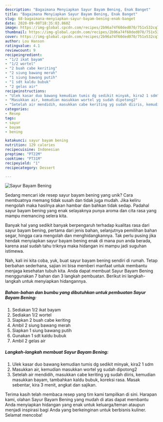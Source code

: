 ```yaml
---
description: "Bagaimana Menyiapkan Sayur Bayam Bening, Enak Banget"
title: "Bagaimana Menyiapkan Sayur Bayam Bening, Enak Banget"
slug: 68-bagaimana-menyiapkan-sayur-bayam-bening-enak-banget
date: 2020-09-08T18:35:03.860Z
image: https://img-global.cpcdn.com/recipes/2b96a74f60ded070/751x532cq70/sayur-bayam-bening-foto-resep-utama.jpg
thumbnail: https://img-global.cpcdn.com/recipes/2b96a74f60ded070/751x532cq70/sayur-bayam-bening-foto-resep-utama.jpg
cover: https://img-global.cpcdn.com/recipes/2b96a74f60ded070/751x532cq70/sayur-bayam-bening-foto-resep-utama.jpg
author: Lou Hanson
ratingvalue: 4.1
reviewcount: 9
recipeingredient:
- "1/2 ikat bayam"
- "1/2 wortel"
- "2 buah cabe keriting"
- "2 siung bawang merah"
- "1 siung bawang putih"
- "1 sdt kaldu bubuk"
- "2 gelas air"
recipeinstructions:
- "Ulek kasar duo bawang kemudian tumis dg sedikit minyak, kira2 1 sdm"
- "Masukkan air, kemudian masukkan wortel yg sudah dipotong2"
- "Setelah air mendidih, masukkan cabe keriting yg sudah diiris, kemudian masukkan bayam, tambahkan kaldu bubuk, koreksi rasa. Masak sebentar, kira 3 menit, angkat dan sajikan."
categories:
- Resep
tags:
- sayur
- bayam
- bening

katakunci: sayur bayam bening 
nutrition: 129 calories
recipecuisine: Indonesian
preptime: "PT22M"
cooktime: "PT31M"
recipeyield: "1"
recipecategory: Dessert

---
```



![Sayur Bayam Bening](https://img-global.cpcdn.com/recipes/2b96a74f60ded070/751x532cq70/sayur-bayam-bening-foto-resep-utama.jpg)

Sedang mencari ide resep sayur bayam bening yang unik? Cara membuatnya memang tidak susah dan tidak juga mudah. Jika keliru mengolah maka hasilnya akan hambar dan bahkan tidak sedap. Padahal sayur bayam bening yang enak selayaknya punya aroma dan cita rasa yang mampu memancing selera kita.

Banyak hal yang sedikit banyak berpengaruh terhadap kualitas rasa dari sayur bayam bening, pertama dari jenis bahan, selanjutnya pemilihan bahan segar, hingga cara mengolah dan menghidangkannya. Tak perlu pusing jika hendak menyiapkan sayur bayam bening enak di mana pun anda berada, karena asal sudah tahu triknya maka hidangan ini mampu jadi suguhan istimewa.




Nah, kali ini kita coba, yuk, buat sayur bayam bening sendiri di rumah. Tetap berbahan sederhana, sajian ini bisa memberi manfaat untuk membantu menjaga kesehatan tubuh kita. Anda dapat membuat Sayur Bayam Bening menggunakan 7 bahan dan 3 langkah pembuatan. Berikut ini langkah-langkah untuk menyiapkan hidangannya.

<!--inarticleads1-->

##### Bahan-bahan dan bumbu yang dibutuhkan untuk pembuatan Sayur Bayam Bening:

1. Sediakan 1/2 ikat bayam
1. Sediakan 1/2 wortel
1. Siapkan 2 buah cabe keriting
1. Ambil 2 siung bawang merah
1. Siapkan 1 siung bawang putih
1. Gunakan 1 sdt kaldu bubuk
1. Ambil 2 gelas air




<!--inarticleads2-->

##### Langkah-langkah membuat Sayur Bayam Bening:

1. Ulek kasar duo bawang kemudian tumis dg sedikit minyak, kira2 1 sdm
1. Masukkan air, kemudian masukkan wortel yg sudah dipotong2
1. Setelah air mendidih, masukkan cabe keriting yg sudah diiris, kemudian masukkan bayam, tambahkan kaldu bubuk, koreksi rasa. Masak sebentar, kira 3 menit, angkat dan sajikan.




Terima kasih telah membaca resep yang tim kami tampilkan di sini. Harapan kami, olahan Sayur Bayam Bening yang mudah di atas dapat membantu Anda menyiapkan hidangan yang enak untuk keluarga/teman ataupun menjadi inspirasi bagi Anda yang berkeinginan untuk berbisnis kuliner. Selamat mencoba!
